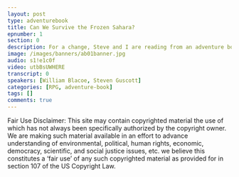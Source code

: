 ```yaml
---
layout: post
type: adventurebook
title: Can We Survive the Frozen Sahara?
epnumber: 1
section: 0
description: For a change, Steve and I are reading from an adventure book in which you can choose your own path: "Heart of Ice" by Dave Morris. Not only are there many ways to die, but there are multiple possible outcomes of the overall story. Follow us on an adventure of travelling through treacherous terrotories including the icy desert of futuristic Northern Africa.
image: /images/banners/ab01banner.jpg
audio: s1!e1c0f
video: utbBsUWHERE
transcript: 0
speakers: [William Blacoe, Steven Guscott]
categories: [RPG, adventure-book]
tags: []
comments: true
---
```

Fair Use Disclaimer:
This site may contain copyrighted material the use of which has not always been specifically authorized by the copyright owner. We are making such material available in an effort to advance understanding of environmental, political, human rights, economic, democracy, scientific, and social justice issues, etc. we believe this constitutes a ‘fair use’ of any such copyrighted material as provided for in section 107 of the US Copyright Law.